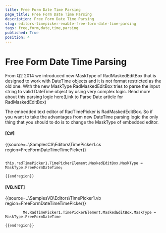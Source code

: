 ```yaml
---
title: Free Form Date Time Parsing
page_title: Free Form Date Time Parsing
description: Free Form Date Time Parsing
slug: editors-timepicker-enable-free-form-date-time-parsing
tags: free,form,date,time,parsing
published: True
position: 4
---
```


# Free Form Date Time Parsing



From Q2 2014 we introduced new MaskType of RadMaskedEditBox that is designed to work with DateTime objects and it is not format restricted as the old one.
        With the new MaskType RadMaskedEditBox tries to parse the input string to valid DateTime object by using very complex logic.  Read more about this parsing logic here(Link to Parse Date article for RadMaskedEditBox)
      

The embedded text editor of RadTimePicker is RadMaskedEditBox. So if you want to take the advantages from new DateTime parsing logic the only thing that you should to do is to change the MaskType of embedded editor.
      

#### __[C#]__

{{source=..\SamplesCS\Editors\TimePicker1.cs region=FreeFormDateTimeTimePicker}}
	            
	            this.radTimePicker1.TimePickerElement.MaskedEditBox.MaskType = MaskType.FreeFormDateTime;
	
	{{endregion}}



#### __[VB.NET]__

{{source=..\SamplesVB\Editors\TimePicker1.vb region=FreeFormDateTimeTimePicker}}
	
	        Me.RadTimePicker1.TimePickerElement.MaskedEditBox.MaskType = MaskType.FreeFormDateTime
	
	{{endregion}}



## 
